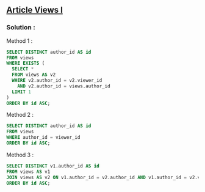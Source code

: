 ## [Article Views I](https://leetcode.com/problems/article-views-i)

### Solution :

Method 1 :
```sql
SELECT DISTINCT author_id AS id
FROM views
WHERE EXISTS (
  SELECT *
  FROM views AS v2
  WHERE v2.author_id = v2.viewer_id
    AND v2.author_id = views.author_id
  LIMIT 1
)
ORDER BY id ASC;
```

Method 2 :
```sql
SELECT DISTINCT author_id AS id
FROM views
WHERE author_id = viewer_id
ORDER BY id ASC;
```

Method 3 :
```sql
SELECT DISTINCT v1.author_id AS id
FROM views AS v1
JOIN views AS v2 ON v1.author_id = v2.author_id AND v1.author_id = v2.viewer_id
ORDER BY id ASC;
```
